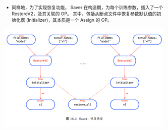 * 同样地，为了实现恢复功能， Saver 在构造期，为每个训练参数，插入了一个 RestoreV2，及其关联的 OP。
其中，包括从断点文件中恢复参数默认值的初始化器 (Initializer)，其本质是一个 Assign 的 OP。

![](readme/07.322-恢复模型.png)

